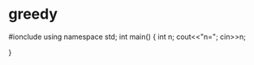 # greedy
#ionclude<iostream>
using namespace std;
int main()
{
    int n;
    cout<<"n=";
    cin>>n;

}
